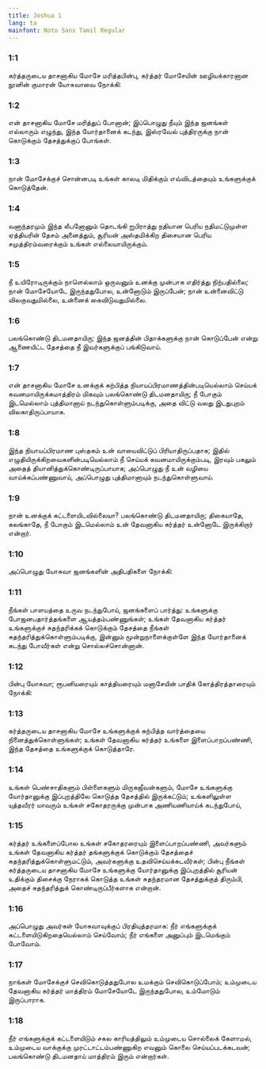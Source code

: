 ```yaml
---
title: Joshua 1
lang: ta
mainfont: Noto Sans Tamil Regular
---
```


###  1:1

கர்த்தருடைய தாசனாகிய மோசே மரித்தபின்பு, கர்த்தர் மோசேயின் ஊழியக்காரனான நூனின் குமாரன் யோசுவாவை நோக்கி:

###  1:2

என் தாசனாகிய மோசே மரித்துப் போனான்; இப்பொழுது நீயும் இந்த ஜனங்கள் எல்லாரும் எழுந்து, இந்த யோர்தானைக் கடந்து, இஸ்ரவேல் புத்திரருக்கு நான் கொடுக்கும் தேசத்துக்குப் போங்கள்.

###  1:3

நான் மோசேக்குச் சொன்னபடி உங்கள் காலடி மிதிக்கும் எவ்விடத்தையும் உங்களுக்குக் கொடுத்தேன்.

###  1:4

வனாந்தரமும் இந்த லீபனோனும் தொடங்கி ஐபிராத்து நதியான பெரிய நதிமட்டுமுள்ள ஏத்தியரின் தேசம் அனைத்தும், சூரியன் அஸ்தமிக்கிற திசையான பெரிய சமுத்திரம்வரைக்கும் உங்கள் எல்லையாயிருக்கும்.

###  1:5

நீ உயிரோடிருக்கும் நாளெல்லாம் ஒருவனும் உனக்கு முன்பாக எதிர்த்து நிற்பதில்லை; நான் மோசேயோடே இருந்ததுபோல, உன்னோடும் இருப்பேன்; நான் உன்னைவிட்டு விலகுவதுமில்லை, உன்னைக் கைவிடுவதுமில்லை.

###  1:6

பலங்கொண்டு திடமனதாயிரு; இந்த ஜனத்தின் பிதாக்களுக்கு நான் கொடுப்பேன் என்று ஆணையிட்ட தேசத்தை நீ இவர்களுக்குப் பங்கிடுவாய்.

###  1:7

என் தாசனாகிய மோசே உனக்குக் கற்பித்த நியாயப்பிரமாணத்தின்படியெல்லாம் செய்யக் கவனமாயிருக்கமாத்திரம் மிகவும் பலங்கொண்டு திடமனதாயிரு; நீ போகும் இடமெல்லாம் புத்திமானாய் நடந்துகொள்ளும்படிக்கு, அதை விட்டு வலது இடதுபுறம் விலகாதிருப்பாயாக.

###  1:8

இந்த நியாயப்பிரமாண புஸ்தகம் உன் வாயைவிட்டுப் பிரியாதிருப்பதாக; இதில் எழுதியிருக்கிறவைகளின்படியெல்லாம் நீ செய்யக் கவனமாயிருக்கும்படி, இரவும் பகலும் அதைத் தியானித்துக்கொண்டிருப்பாயாக; அப்பொழுது நீ உன் வழியை வாய்க்கப்பண்ணுவாய், அப்பொழுது புத்திமானாயும் நடந்துகொள்ளுவாய்.

###  1:9

நான் உனக்குக் கட்டளையிடவில்லையா? பலங்கொண்டு திடமனதாயிரு; திகையாதே, கலங்காதே, நீ போகும் இடமெல்லாம் உன் தேவனாகிய கர்த்தர் உன்னோடே இருக்கிறார் என்றார்.

###  1:10

அப்பொழுது யோசுவா ஜனங்களின் அதிபதிகளை நோக்கி:

###  1:11

நீங்கள் பாளயத்தை உருவ நடந்துபோய், ஜனங்களைப் பார்த்து: உங்களுக்கு போஜனபதார்த்தங்களை ஆயத்தம்பண்ணுங்கள்; உங்கள் தேவனாகிய கர்த்தர் உங்களுக்குச் சுதந்தரிக்கக் கொடுக்கும் தேசத்தை நீங்கள் சுதந்தரித்துக்கொள்ளும்படிக்கு, இன்னும் மூன்றுநாளைக்குள்ளே இந்த யோர்தானைக் கடந்து போவீர்கள் என்று சொல்லச்சொன்னான்.

###  1:12

பின்பு யோசுவா; ரூபனியரையும் காத்தியரையும் மனாசேயின் பாதிக் கோத்திரத்தாரையும் நோக்கி:

###  1:13

கர்த்தருடைய தாசனாகிய மோசே உங்களுக்குக் கற்பித்த வார்த்தையை நினைத்துக்கொள்ளுங்கள்; உங்கள் தேவனாகிய கர்த்தர் உங்களை இளைப்பாறப்பண்ணி, இந்த தேசத்தை உங்களுக்குக் கொடுத்தாரே.

###  1:14

உங்கள் பெண்சாதிகளும் பிள்ளைகளும் மிருகஜீவன்களும், மோசே உங்களுக்கு யோர்தானுக்கு இப்புறத்திலே கொடுத்த தேசத்தில் இருக்கட்டும்; உங்களிலுள்ள யுத்தவீரர் யாவரும் உங்கள் சகோதரருக்கு முன்பாக அணியணியாய்க் கடந்துபோய்,

###  1:15

கர்த்தர் உங்களைப்போல உங்கள் சகோதரரையும் இளைப்பாறப்பண்ணி, அவர்களும் உங்கள் தேவனாகிய கர்த்தர் தங்களுக்குக் கொடுக்கும் தேசத்தைச் சுதந்தரித்துக்கொள்ளுமட்டும், அவர்களுக்கு உதவிசெய்யக்கடவீர்கள்; பின்பு நீங்கள் கர்த்தருடைய தாசனாகிய மோசே உங்களுக்கு யோர்தானுக்கு இப்புறத்தில் சூரியன் உதிக்கும் திசைக்கு நேராகக் கொடுத்த உங்கள் சுதந்தரமான தேசத்துக்குத் திரும்பி, அதைச் சுதந்தரித்துக் கொண்டிருப்பீர்களாக என்றான்.

###  1:16

அப்பொழுது அவர்கள் யோசுவாவுக்குப் பிரதியுத்தரமாக: நீர் எங்களுக்குக் கட்டளையிடுகிறதையெல்லாம் செய்வோம்; நீர் எங்களை அனுப்பும் இடமெங்கும் போவோம்.

###  1:17

நாங்கள் மோசேக்குச் செவிகொடுத்ததுபோல உமக்கும் செவிகொடுப்போம்; உம்முடைய தேவனாகிய கர்த்தர் மாத்திரம் மோசேயோடே இருந்ததுபோல, உம்மோடும் இருப்பாராக.

###  1:18

நீர் எங்களுக்குக் கட்டளையிடும் சகல காரியத்திலும் உம்முடைய சொல்லைக் கேளாமல், உம்முடைய வாக்குக்கு முரட்டாட்டம்பண்ணுகிற எவனும் கொலை செய்யப்படக்கடவன்; பலங்கொண்டு திடமனதாய் மாத்திரம் இரும் என்றார்கள்.

